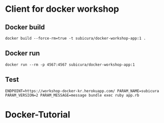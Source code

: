 # Client for docker workshop

## Docker build

```
docker build --force-rm=true -t subicura/docker-workshop-app:1 .
```

## Docker run

```
docker run --rm -p 4567:4567 subicura/docker-workshop-app:1
```

## Test

```
ENDPOINT=https://workshop-docker-kr.herokuapp.com/ PARAM_NAME=subicura PARAM_VERSION=2 PARAM_MESSAGE=message bundle exec ruby app.rb
```
# Docker-Tutorial
